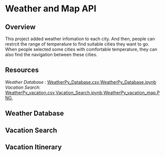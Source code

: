 # Weather and Map API
## Overview
This project added weather infomation to each city. And then, people can restrcit the range of temperature to find suitable cities they want to go. When people selected some cities with comfortable temperature, they can also find the navigation between these cities.
## Resources
*Weather Database* : [WeatherPy_Database.csv](https://github.com/cffhr99/Module6-Challenge/blob/main/WeatherPy_Database.csv),[WeatherPy_Database.ipynb](https://github.com/cffhr99/Module6-Challenge/blob/main/WeatherPy_Database.ipynb)  
*Vacation Search*: [WeatherPy_vacation.csv](https://github.com/cffhr99/Module6-Challenge/blob/main/Vacation_Search/WeatherPy_vacation.csv),[Vacation_Search.ipynb](https://github.com/cffhr99/Module6-Challenge/blob/main/Vacation_Search/Vacation_Search.ipynb),[WeatherPy_vacation_map.PNG](https://github.com/cffhr99/Module6-Challenge/blob/main/Vacation_Search/WeatherPy_vacation_map.PNG),
## Weather Database

## Vacation Search

## Vacation Itinerary
